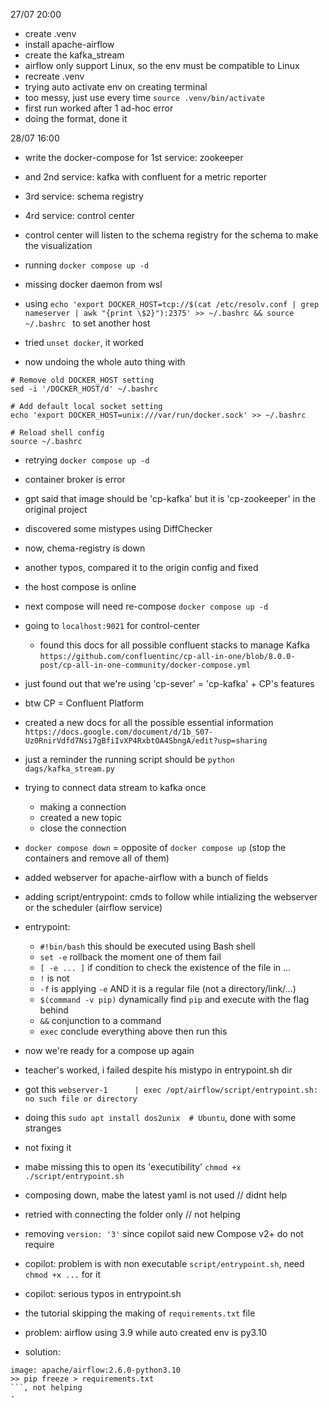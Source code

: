 27/07 20:00
- create .venv
- install apache-airflow
- create the kafka_stream
- airflow only support Linux, so the env must be compatible to Linux
- recreate .venv
- trying auto activate env on creating terminal
- too messy, just use every time 
`
    source .venv/bin/activate
`
- first run worked after 1 ad-hoc error
- doing the format, done it

28/07 16:00
- write the docker-compose for 1st service: zookeeper
- and 2nd service: kafka with confluent for a metric reporter
- 3rd service: schema registry
- 4rd service: control center
- control center will listen to the schema registry for the schema to make the visualization

- running `docker compose up -d`
- missing docker daemon from wsl
- using `echo 'export DOCKER_HOST=tcp://$(cat /etc/resolv.conf | grep nameserver | awk "{print \$2}"):2375' >> ~/.bashrc && source ~/.bashrc
` to set another host
- tried `unset docker`, it worked
- now undoing the whole auto thing with
```
# Remove old DOCKER_HOST setting
sed -i '/DOCKER_HOST/d' ~/.bashrc

# Add default local socket setting
echo 'export DOCKER_HOST=unix:///var/run/docker.sock' >> ~/.bashrc

# Reload shell config
source ~/.bashrc
```
- retrying `docker compose up -d`
- container broker is error
- gpt said that image should be 'cp-kafka' but it is 'cp-zookeeper' in the original project
- discovered some mistypes using DiffChecker
- now, chema-registry is down
- another typos, compared it to the origin config and fixed
- the host compose is online
- next compose will need re-compose
`
docker compose up -d
`

- going to `localhost:9021` for control-center
  - found this docs for all possible confluent stacks to manage Kafka `https://github.com/confluentinc/cp-all-in-one/blob/8.0.0-post/cp-all-in-one-community/docker-compose.yml`
- just found out that we're using 'cp-sever' = 'cp-kafka' + CP's features
- btw CP = Confluent Platform
- created a new docs for all the possible essential information `https://docs.google.com/document/d/1b_S07-Uz0RnirVdfd7Nsi7gBfiIvXP4RxbtOA4SbngA/edit?usp=sharing`
- just a reminder the running script should be `python dags/kafka_stream.py`
  
- trying to connect data stream to kafka once
  - making a connection
  - created a new topic 
  - close the connection
- `docker compose down` = opposite of `docker compose up` (stop the containers and remove all of them)

- added webserver for apache-airflow with a bunch of fields
- adding script/entrypoint: cmds to follow while intializing the webserver or the scheduler (airflow service)
- entrypoint:
  - `#!bin/bash` this should be executed using Bash shell
  - `set -e` rollback the moment one of them fail
  - `[ -e ... ]` if condition to check the existence of the file in ...
  - `!` is not
  - `-f` is applying `-e` AND it is a regular file (not a directory/link/...)
  - `$(command -v pip)` dynamically find `pip` and execute with the flag behind
  - `&&` conjunction to a command
  - `exec` conclude everything above then run this

- now we're ready for a compose up again
- teacher's worked, i failed despite his mistypo in entrypoint.sh dir
- got this `webserver-1      | exec /opt/airflow/script/entrypoint.sh: no such file or directory`
- doing this `sudo apt install dos2unix  # Ubuntu`, done with some stranges
- not fixing it
- mabe missing this to open its 'executibility' `chmod +x ./script/entrypoint.sh`
- composing down, mabe the latest yaml is not used // didnt help
- retried with connecting the folder only // not helping

- removing `version: '3'` since copilot said new Compose v2+ do not require
- copilot: problem is with non executable `script/entrypoint.sh`, need `chmod +x ...` for it
- copilot: serious typos in entrypoint.sh

- the tutorial skipping the making of `requirements.txt` file
- problem: airflow using 3.9 while auto created env is py3.10
- solution:
```
image: apache/airflow:2.6.0-python3.10
>> pip freeze > requirements.txt
```, not helping
- 